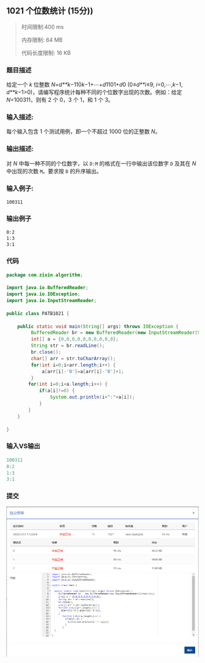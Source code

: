## 1021 个位数统计 (15分))

> 时间限制:400 ms
>
> 内存限制: 64 MB
>
> 代码长度限制: 16 KB

### 题目描述

给定一个 *k* 位整数 *N*=*d**k*−110*k*−1+⋯+*d*1101+*d*0 (0≤*d**i*≤9, *i*=0,⋯,*k*−1, *d**k*−1>0)，请编写程序统计每种不同的个位数字出现的次数。例如：给定 *N*=100311，则有 2 个 0，3 个 1，和 1 个 3。

### 输入描述:

每个输入包含 1 个测试用例，即一个不超过 1000 位的正整数 *N*。

### 输出描述:

对 *N* 中每一种不同的个位数字，以 `D:M` 的格式在一行中输出该位数字 `D` 及其在 *N* 中出现的次数 `M`。要求按 `D` 的升序输出。

### 输入例子:

```
100311
```

### 输出例子

```
0:2
1:3
3:1
```



### 代码

```java
package com.zixin.algorithm;

import java.io.BufferedReader;
import java.io.IOException;
import java.io.InputStreamReader;

public class PATB1021 {

	public static void main(String[] args) throws IOException {
		 BufferedReader br = new BufferedReader(new InputStreamReader(System.in));
		 int[] a = {0,0,0,0,0,0,0,0,0,0};
		 String str = br.readLine();
		 br.close();
		 char[] arr = str.toCharArray();
		 for(int i=0;i<arr.length;i++) {
			 a[arr[i]-'0']=a[arr[i]-'0']+1;
		 }
        for(int i=0;i<a.length;i++) {
        	if(a[i]!=0) {
        		System.out.println(i+":"+a[i]);
        	}
        }
	}

}


```

### 输入VS输出

```java
100311
0:2
1:3
3:1

```

### 提交

![PATB1021提交](image/PATB1021提交.png)



